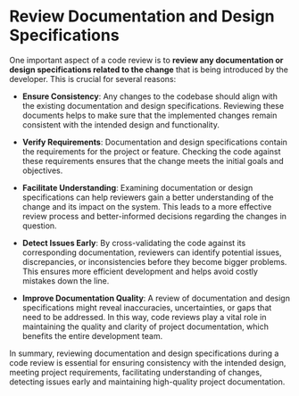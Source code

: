 # Review Documentation and Design Specifications

One important aspect of a code review is to **review any documentation or design specifications related to the change** that is being introduced by the developer. This is crucial for several reasons:

- **Ensure Consistency**: Any changes to the codebase should align with the existing documentation and design specifications. Reviewing these documents helps to make sure that the implemented changes remain consistent with the intended design and functionality.

- **Verify Requirements**: Documentation and design specifications contain the requirements for the project or feature. Checking the code against these requirements ensures that the change meets the initial goals and objectives.

- **Facilitate Understanding**: Examining documentation or design specifications can help reviewers gain a better understanding of the change and its impact on the system. This leads to a more effective review process and better-informed decisions regarding the changes in question.

- **Detect Issues Early**: By cross-validating the code against its corresponding documentation, reviewers can identify potential issues, discrepancies, or inconsistencies before they become bigger problems. This ensures more efficient development and helps avoid costly mistakes down the line.

- **Improve Documentation Quality**: A review of documentation and design specifications might reveal inaccuracies, uncertainties, or gaps that need to be addressed. In this way, code reviews play a vital role in maintaining the quality and clarity of project documentation, which benefits the entire development team.

In summary, reviewing documentation and design specifications during a code review is essential for ensuring consistency with the intended design, meeting project requirements, facilitating understanding of changes, detecting issues early and maintaining high-quality project documentation.